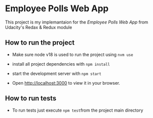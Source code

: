 # Employee Polls Web App

This project is my implemantaion for the *Employee Polls Web App* from Udacity's Redax & Redux module 

##  How to run the project

- Make sure node v18 is used to run the project using `nvm use`

- install all project dependencies with `npm install`
- start the development server with `npm start`
- Open [http://localhost:3000](http://localhost:3000) to view it in your browser.

## How to run tests

- To run tests just execute `npm test`from the project main directory

